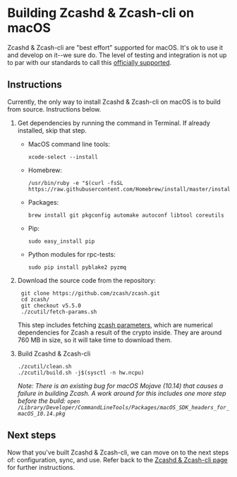 # Building Zcashd & Zcash-cli on macOS


Zcashd & Zcash-cli are "best effort" supported for macOS.  It's ok to use it and develop on it--we sure do. The level of testing and integration is not up to par with our standards to call this [officially supported](supported_platform_policy.html).

## Instructions

Currently, the only way to install Zcashd & Zcash-cli on macOS is to build from source. Instructions below.

1. Get dependencies by running the command in Terminal. If already installed, skip that step.

      *  MacOS command line tools:
          ```
          xcode-select --install
          ```
      * Homebrew:
          ```
          /usr/bin/ruby -e "$(curl -fsSL https://raw.githubusercontent.com/Homebrew/install/master/install)"
          ```
      * Packages:
          ```
          brew install git pkgconfig automake autoconf libtool coreutils
          ```
      * Pip:
          ```
          sudo easy_install pip
          ```
      * Python modules for rpc-tests:
          ```
          sudo pip install pyblake2 pyzmq
          ```

1. Download the source code from the repository:
    ```
     git clone https://github.com/zcash/zcash.git
     cd zcash/
     git checkout v5.5.0
     ./zcutil/fetch-params.sh
     ```
     <!--The message printed by ``git checkout`` about a "detached head" is normal and does not indicate a problem. -->
    This step includes fetching [zcash parameters](https://z.cash/technology/paramgen/), which are numerical dependencies for Zcash a result of the crypto inside. They are around 760 MB in size, so it will take time to download them.


1. Build Zcashd & Zcash-cli
    ```
    ./zcutil/clean.sh
    ./zcutil/build.sh -j$(sysctl -n hw.ncpu)
    ```

    *Note: There is an existing bug for macOS Mojave (10.14) that causes a failure in building Zcash. A work around for this includes one more step before the build: `open /Library/Developer/CommandLineTools/Packages/macOS_SDK_headers_for_macOS_10.14.pkg`*


## Next steps
Now that you've built Zcashd & Zcash-cli, we can move on to the next steps of: configuration, sync, and use. Refer back to the [Zcashd & Zcash-cli page](zcashd.html) for further instructions.
